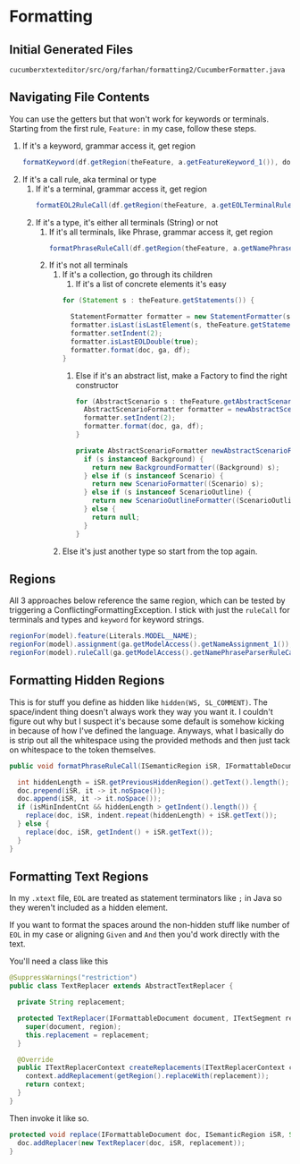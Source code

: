 # Formatting

## Initial Generated Files

```
cucumberxtexteditor/src/org/farhan/formatting2/CucumberFormatter.java
```

## Navigating File Contents

You can use the getters but that won't work for keywords or terminals.
Starting from the first rule, `Feature:` in my case, follow these steps.

1. If it's a keyword, grammar access it, get region
   ```java
   formatKeyword(df.getRegion(theFeature, a.getFeatureKeyword_1()), doc);
   ```
1. If it's a call rule, aka terminal or type
   1. If it's a terminal, grammar access it, get region
      ```java
      formatEOL2RuleCall(df.getRegion(theFeature, a.getEOLTerminalRuleCall_3()), doc);
      ```
   1. If it's a type, it's either all terminals (String) or not
      1. If it's all terminals, like Phrase, grammar access it, get region
         ```java
         formatPhraseRuleCall(df.getRegion(theFeature, a.getNamePhraseParserRuleCall_2_0()), doc);
         ```
      1. If it's not all terminals
         1. If it's a collection, go through its children
            1. If it's a list of concrete elements it's easy
            ```java
            for (Statement s : theFeature.getStatements()) {

              StatementFormatter formatter = new StatementFormatter(s);
              formatter.isLast(isLastElement(s, theFeature.getStatements()));
              formatter.setIndent(2);
              formatter.isLastEOLDouble(true);
              formatter.format(doc, ga, df);
            }
            ```
            1. Else if it's an abstract list, make a Factory to find the right constructor
               ```java
               for (AbstractScenario s : theFeature.getAbstractScenarios()) {
                 AbstractScenarioFormatter formatter = newAbstractScenarioFormatter(s);
                 formatter.setIndent(2);
                 formatter.format(doc, ga, df);
               }

               private AbstractScenarioFormatter newAbstractScenarioFormatter(AbstractScenario s) {
                 if (s instanceof Background) {
                   return new BackgroundFormatter((Background) s);
                 } else if (s instanceof Scenario) {
                   return new ScenarioFormatter((Scenario) s);
                 } else if (s instanceof ScenarioOutline) {
                   return new ScenarioOutlineFormatter((ScenarioOutline) s);
                 } else {
                   return null;
                 }
               }
               ```
         3. Else it's just another type so start from the top again.

## Regions

All 3 approaches below reference the same region, which can be tested by triggering a ConflictingFormattingException.
I stick with just the `ruleCall` for terminals and types and `keyword` for keyword strings.

```java
regionFor(model).feature(Literals.MODEL__NAME);
regionFor(model).assignment(ga.getModelAccess().getNameAssignment_1());
regionFor(model).ruleCall(ga.getModelAccess().getNamePhraseParserRuleCall_1_0());
```

## Formatting Hidden Regions

This is for stuff you define as hidden like `hidden(WS, SL_COMMENT)`.
The space/indent thing doesn't always work they way you want it.
I couldn't figure out why but I suspect it's because some default is somehow kicking in because of how I've defined the language. 
Anyways, what I basically do is strip out all the whitespace using the provided methods and then just tack on whitespace to the token themselves.

```java
public void formatPhraseRuleCall(ISemanticRegion iSR, IFormattableDocument doc) {

  int hiddenLength = iSR.getPreviousHiddenRegion().getText().length();
  doc.prepend(iSR, it -> it.noSpace());
  doc.append(iSR, it -> it.noSpace());
  if (isMinIndentCnt && hiddenLength > getIndent().length()) {
    replace(doc, iSR, indent.repeat(hiddenLength) + iSR.getText());
  } else {
    replace(doc, iSR, getIndent() + iSR.getText());
  }
}
```

## Formatting Text Regions

In my `.xtext` file, `EOL` are treated as statement terminators like `;` in Java so they weren't included as a hidden element.

If you want to format the spaces around the non-hidden stuff like number of `EOL` in my case or aligning `Given` and `And` then you'd work directly with the text.

You'll need a class like this

```java
@SuppressWarnings("restriction")
public class TextReplacer extends AbstractTextReplacer {

  private String replacement;

  protected TextReplacer(IFormattableDocument document, ITextSegment region, String replacement) {
    super(document, region);
    this.replacement = replacement;
  }

  @Override
  public ITextReplacerContext createReplacements(ITextReplacerContext context) {
    context.addReplacement(getRegion().replaceWith(replacement));
    return context;
  }
}
```

Then invoke it like so.

```java
protected void replace(IFormattableDocument doc, ISemanticRegion iSR, String replacement) {
  doc.addReplacer(new TextReplacer(doc, iSR, replacement));
}
```